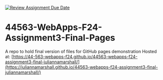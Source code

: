 [![Review Assignment Due Date](https://classroom.github.com/assets/deadline-readme-button-22041afd0340ce965d47ae6ef1cefeee28c7c493a6346c4f15d667ab976d596c.svg)](https://classroom.github.com/a/dZ9FHvI8)
# 44563-WebApps-F24-Assignment3-Final-Pages
A repo to hold final version of files for GitHub pages demonstration
Hosted at: 
[https://44-563-webapps-f24.github.io/44563-webapps-f24-assignment3-final-juliannamarshall/](https://juliannamarshall.github.io/44563-webapps-f24-assignment3-final-juliannamarshall/)
